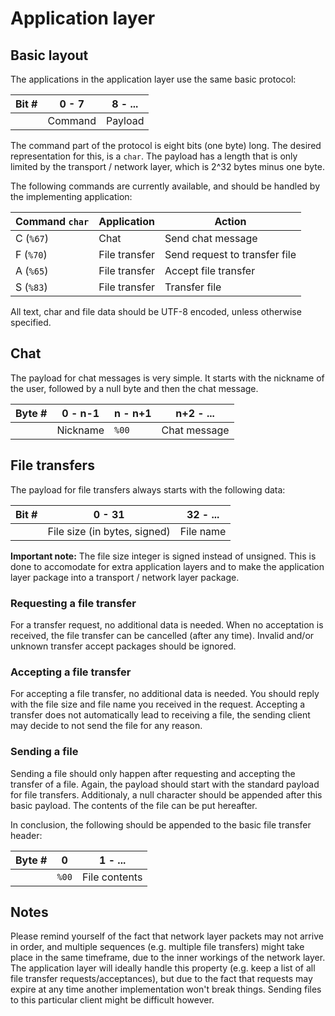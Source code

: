 Application layer
=================

Basic layout
------------

The applications in the application layer use the same basic protocol:

| Bit # | 0 - 7   | 8 - ... |
| -----:| ------- | ------- |
|       | Command | Payload |

The command part of the protocol is eight bits (one byte) long. The desired
representation for this, is a ```char```. The payload has a length that is only
limited by the transport / network layer, which is 2^32 bytes minus one byte.

The following commands are currently available, and should be handled by the
implementing application:

| Command ```char```  | Application   | Action |
| ------------------- | ------------- | ------ |
| C (```%67```)       | Chat          | Send chat message |
| F (```%70```)       | File transfer | Send request to transfer file |
| A (```%65```)       | File transfer | Accept file transfer |
| S (```%83```)       | File transfer | Transfer file |

All text, char and file data should be UTF-8 encoded, unless otherwise
specified.


Chat
----

The payload for chat messages is very simple. It starts with the nickname of the
user, followed by a null byte and then the chat message.

| Byte # | 0 - n-1  | n - n+1   | n+2 - ...    |
| ------:| -------- | --------- | ------------ |
|        | Nickname | ```%00``` | Chat message |


File transfers
--------------

The payload for file transfers always starts with the following data:

| Bit # | 0 - 31                       | 32 - ...  |
| -----:| ---------------------------- | --------- |
|       | File size (in bytes, signed) | File name |

__Important note:__ The file size integer is signed instead of unsigned. This is
done to accomodate for extra application layers and to make the application
layer package into a transport / network layer package.

### Requesting a file transfer

For a transfer request, no additional data is needed. When no acceptation is
received, the file transfer can be cancelled (after any time). Invalid and/or
unknown transfer accept packages should be ignored.

### Accepting a file transfer

For accepting a file transfer, no additional data is needed. You should reply
with the file size and file name you received in the request. Accepting a
transfer does not automatically lead to receiving a file, the sending client
may decide to not send the file for any reason.

### Sending a file

Sending a file should only happen after requesting and accepting the transfer
of a file. Again, the payload should start with the standard payload for file
transfers. Additionaly, a null character should be appended after this basic
payload. The contents of the file can be put hereafter.

In conclusion, the following should be appended to the basic file transfer
header:

| Byte # | 0         | 1 - ...       |
| ------:| --------- | ------------- |
|        | ```%00``` | File contents |

Notes
-----

Please remind yourself of the fact that network layer packets may not arrive in order, and multiple sequences (e.g. multiple file transfers) might take place in the same timeframe, due to the inner workings of the network layer. The application layer will ideally handle this property (e.g. keep a list of all file transfer requests/acceptances), but due to the fact that requests may expire at any time another implementation won't break things. Sending files to this particular client might be difficult however.
